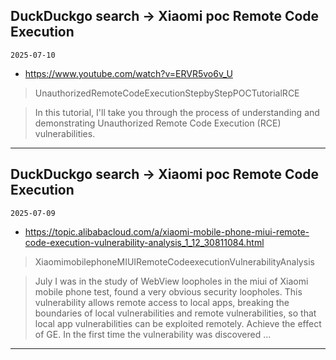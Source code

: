 ## DuckDuckgo search -> Xiaomi poc Remote Code Execution
`2025-07-10`

* https://www.youtube.com/watch?v=ERVR5vo6v_U

<blockquote>
 UnauthorizedRemoteCodeExecutionStepbyStepPOCTutorialRCE
</blockquote>
<blockquote>
In this tutorial, I'll take you through the process of understanding and demonstrating Unauthorized Remote Code Execution (RCE) vulnerabilities.
</blockquote>

---

## DuckDuckgo search -> Xiaomi poc Remote Code Execution
`2025-07-09`

* https://topic.alibabacloud.com/a/xiaomi-mobile-phone-miui-remote-code-execution-vulnerability-analysis_1_12_30811084.html

<blockquote>
 XiaomimobilephoneMIUIRemoteCodeexecutionVulnerabilityAnalysis
</blockquote>
<blockquote>
July I was in the study of WebView loopholes in the miui of Xiaomi mobile phone test, found a very obvious security loopholes. This vulnerability allows remote access to local apps, breaking the boundaries of local vulnerabilities and remote vulnerabilities, so that local app vulnerabilities can be exploited remotely. Achieve the effect of GE. In the first time the vulnerability was discovered ...
</blockquote>

---

